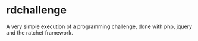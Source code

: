 # rdchallenge
A very simple execution of a programming challenge, done  with php, jquery and the ratchet framework.
